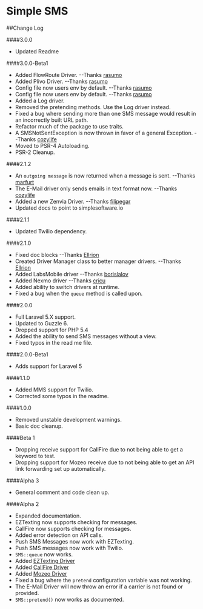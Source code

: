 Simple SMS
==========

##Change Log

####3.0.0
* Updated Readme

####3.0.0-Beta1
* Added FlowRoute Driver. --Thanks [rasumo](https://github.com/rasumo)
* Added Plivo Driver. --Thanks [rasumo](https://github.com/rasumo)
* Config file now users env by default. --Thanks [rasumo](https://github.com/rasumo)
* Config file now users env by default. --Thanks [rasumo](https://github.com/rasumo)
* Added a Log driver.
* Removed the pretending methods.  Use the Log driver instead.
* Fixed a bug where sending more than one SMS message would result in an incorrectly built URL path.
* Refactor much of the package to use traits.
* A SMSNotSentException is now thrown in favor of a general Exception. --Thanks [cozylife](https://github.com/cozylife)
* Moved to PSR-4 Autoloading.
* PSR-2 Cleanup.

####2.1.2
* An `outgoing message` is now returned when a message is sent. --Thanks [marfurt](https://github.com/marfurt)
* The E-Mail driver only sends emails in text format now.  --Thanks [cozylife](https://github.com/cozylife)
* Added a new Zenvia Driver.  --Thanks [filipegar](https://github.com/filipegar)
* Updated docs to point to simplesoftware.io

####2.1.1
* Updated Twilio dependency.

####2.1.0
* Fixed doc blocks --Thanks [Ellrion](https://github.com/Ellrion)
* Created Driver Manager class to better manager drivers. --Thanks [Ellrion](https://github.com/Ellrion)
* Added LabsMobile driver --Thanks [borislalov](https://github.com/borislalov)
* Added Nexmo driver --Thanks [cricu](https://github.com/cricu)
* Added ability to switch drivers at runtime.
* Fixed a bug when the `queue` method is called upon.

####2.0.0
* Full Laravel 5.X support.
* Updated to Guzzle 6.
* Dropped support for PHP 5.4
* Added the ability to send SMS messages without a view.
* Fixed typos in the read me file.

####2.0.0-Beta1
* Adds support for Laravel 5

####1.1.0
* Added MMS support for Twilio.
* Corrected some typos in the readme.

####1.0.0
* Removed unstable development warnings.
* Basic doc cleanup.

####Beta 1
* Dropping receive support for CallFire due to not being able to get a keyword to test.
* Dropping support for Mozeo receive due to not being able to get an API link forwarding set up automatically.

####Alpha 3
* General comment and code clean up.

####Alpha 2
* Expanded documentation.
* EZTexting now supports checking for messages.
* CallFire now supports checking for messages.
* Added error detection on API calls.
* Push SMS Messages now work with EZTexting.
* Push SMS messages now work with Twilio.
* `SMS::queue` now works.
* Added [EZTexting Driver](https://www.eztexting.com/)
* Added [CallFire Driver](https://www.callfire.com/)
* Added [Mozeo Driver](https://www.mozeo.com/)
* Fixed a bug where the `pretend` configuration variable was not working.
* The E-Mail Driver will now throw an error if a carrier is not found or provided.
* `SMS::pretend()` now works as documented.
